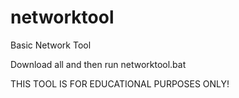 # networktool
Basic Network Tool

Download all and then run networktool.bat

THIS TOOL IS FOR EDUCATIONAL PURPOSES ONLY!
